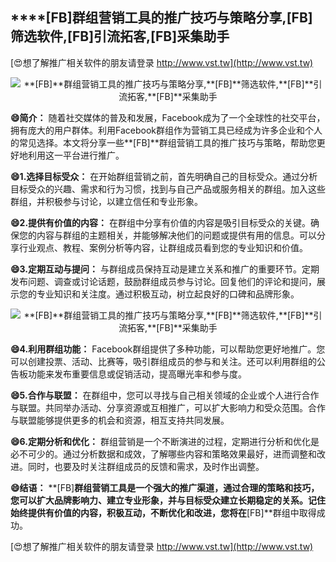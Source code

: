 ## ****[FB]**群组营销工具的推广技巧与策略分享,**[FB]**筛选软件,**[FB]**引流拓客,**[FB]**采集助手**

[😍想了解推广相关软件的朋友请登录 http://www.vst.tw](http://www.vst.tw)

 <center><img src="https://vst.tw/MP4/tuiguang/png/2.png" alt="**[FB]**群组营销工具的推广技巧与策略分享,**[FB]**筛选软件,**[FB]**引流拓客,**[FB]**采集助手"></center>

**😄简介：**
随着社交媒体的普及和发展，Facebook成为了一个全球性的社交平台，拥有庞大的用户群体。利用Facebook群组作为营销工具已经成为许多企业和个人的常见选择。本文将分享一些**[FB]**群组营销工具的推广技巧与策略，帮助您更好地利用这一平台进行推广。

**😄1.选择目标受众：**
在开始群组营销之前，首先明确自己的目标受众。通过分析目标受众的兴趣、需求和行为习惯，找到与自己产品或服务相关的群组。加入这些群组，并积极参与讨论，以建立信任和专业形象。

**😄2.提供有价值的内容：**
在群组中分享有价值的内容是吸引目标受众的关键。确保您的内容与群组的主题相关，并能够解决他们的问题或提供有用的信息。可以分享行业观点、教程、案例分析等内容，让群组成员看到您的专业知识和价值。

**😄3.定期互动与提问：**
与群组成员保持互动是建立关系和推广的重要环节。定期发布问题、调查或讨论话题，鼓励群组成员参与讨论。回复他们的评论和提问，展示您的专业知识和关注度。通过积极互动，树立起良好的口碑和品牌形象。

 <center><img src="https://vst.tw/MP4/tuiguang/png/8.png" alt="**[FB]**群组营销工具的推广技巧与策略分享,**[FB]**筛选软件,**[FB]**引流拓客,**[FB]**采集助手"></center>

**😄4.利用群组功能：**
Facebook群组提供了多种功能，可以帮助您更好地推广。您可以创建投票、活动、比赛等，吸引群组成员的参与和关注。还可以利用群组的公告板功能来发布重要信息或促销活动，提高曝光率和参与度。

**😄5.合作与联盟：**
在群组中，您可以寻找与自己相关领域的企业或个人进行合作与联盟。共同举办活动、分享资源或互相推广，可以扩大影响力和受众范围。合作与联盟能够提供更多的机会和资源，相互支持共同发展。

**😄6.定期分析和优化：**
群组营销是一个不断演进的过程，定期进行分析和优化是必不可少的。通过分析数据和成效，了解哪些内容和策略效果最好，进而调整和改进。同时，也要及时关注群组成员的反馈和需求，及时作出调整。

**😄结语：**
**[FB]**群组营销工具是一个强大的推广渠道，通过合理的策略和技巧，您可以扩大品牌影响力、建立专业形象，并与目标受众建立长期稳定的关系。记住始终提供有价值的内容，积极互动，不断优化和改进，您将在**[FB]**群组中取得成功。

[😍想了解推广相关软件的朋友请登录 http://www.vst.tw](http://www.vst.tw)



